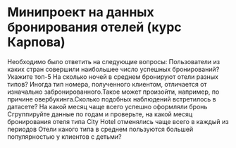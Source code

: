 # Минипроект на данных бронирования отелей (курс Карпова)

Необходимо было ответить на следующие вопросы:
Пользователи из каких стран совершили наибольшее число успешных бронирований? Укажите топ-5
На сколько ночей в среднем бронируют отели разных типов?
Иногда тип номера, полученного клиентом, отличается от изначально забронированного.Такое может произойти, например, по причине овербукинга.Сколько подобных наблюдений встретилось в датасете?
На какой месяц чаще всего успешно оформляли бронь
Сгруппируйте данные по годам и проверьте, на какой месяц бронирования отеля типа City Hotel отменялись чаще всего в каждый из периодов
Отели какого типа в среднем пользуются большей популярностью у клиентов с детьми?

